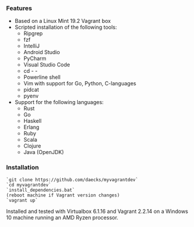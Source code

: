 ### Features

+ Based on a Linux Mint 19.2 Vagrant box
+ Scripted installation of the following tools:
  + Ripgrep
  + fzf
  + IntelliJ 
  + Android Studio
  + PyCharm
  + Visual Studio Code
  + cd - -
  + Powerline shell  
  + Vim with support for Go, Python, C-languages
  + pidcat
  + pyenv
+ Support for the following languages:
  + Rust
  + Go
  + Haskell
  + Erlang
  + Ruby
  + Scala
  + Clojure
  + Java (OpenJDK)
  
### Installation
    `git clone https://github.com/daecks/myvagrantdev`  
    `cd myvagrantdev`  
    `install_dependencies.bat`
    (reboot machine if Vagrant version changes)
    `vagrant up`  

Installed and tested with Virtualbox 6.1.16 and Vagrant 2.2.14
on a Windows 10 machine running an AMD Ryzen processor.
